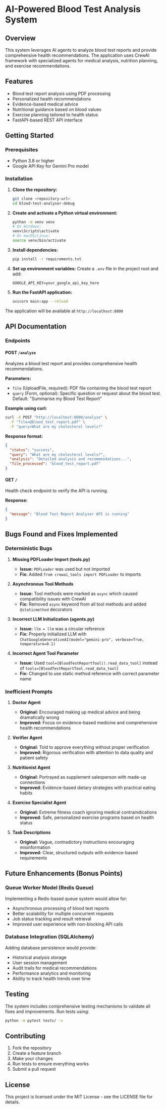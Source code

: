 # AI-Powered Blood Test Analysis System

## Overview

This system leverages AI agents to analyze blood test reports and provide comprehensive health recommendations. The application uses CrewAI framework with specialized agents for medical analysis, nutrition planning, and exercise recommendations.

## Features

- Blood test report analysis using PDF processing
- Personalized health recommendations
- Evidence-based medical advice
- Nutritional guidance based on blood values
- Exercise planning tailored to health status
- FastAPI-based REST API interface

## Getting Started

### Prerequisites

- Python 3.8 or higher
- Google API Key for Gemini Pro model

### Installation

1. **Clone the repository:**
   ```bash
   git clone <repository-url>
   cd blood-test-analyser-debug
   ```

2. **Create and activate a Python virtual environment:**
   ```bash
   python -m venv venv
   # On Windows:
   venv\Scripts\activate
   # On macOS/Linux:
   source venv/bin/activate
   ```

3. **Install dependencies:**
   ```bash
   pip install -r requirements.txt
   ```

4. **Set up environment variables:**
   Create a `.env` file in the project root and add:
   ```
   GOOGLE_API_KEY=your_google_api_key_here
   ```

5. **Run the FastAPI application:**
   ```bash
   uvicorn main:app --reload
   ```

The application will be available at `http://localhost:8000`

## API Documentation

### Endpoints

#### POST `/analyze`

Analyzes a blood test report and provides comprehensive health recommendations.

**Parameters:**
- `file` (UploadFile, required): PDF file containing the blood test report
- `query` (Form, optional): Specific question or request about the blood test. Default: "Summarise my Blood Test Report"

**Example using curl:**
```bash
curl -X POST "http://localhost:8000/analyze" \
  -F "file=@blood_test_report.pdf" \
  -F "query=What are my cholesterol levels?"
```

**Response format:**
```json
{
  "status": "success",
  "query": "What are my cholesterol levels?",
  "analysis": "Detailed analysis and recommendations...",
  "file_processed": "blood_test_report.pdf"
}
```

#### GET `/`

Health check endpoint to verify the API is running.

**Response:**
```json
{
  "message": "Blood Test Report Analyser API is running"
}
```

## Bugs Found and Fixes Implemented

### Deterministic Bugs

1. **Missing PDFLoader Import (tools.py)**
   - **Issue:** `PDFLoader` was used but not imported
   - **Fix:** Added `from crewai_tools import PDFLoader` to imports

2. **Asynchronous Tool Methods**
   - **Issue:** Tool methods were marked as `async` which caused compatibility issues with CrewAI
   - **Fix:** Removed `async` keyword from all tool methods and added `@staticmethod` decorators

3. **Incorrect LLM Initialization (agents.py)**
   - **Issue:** `llm = llm` was a circular reference
   - **Fix:** Properly initialized LLM with `ChatGoogleGenerativeAI(model="gemini-pro", verbose=True, temperature=0.1)`

4. **Incorrect Agent Tool Parameter**
   - **Issue:** Used `tool=[BloodTestReportTool().read_data_tool]` instead of `tools=[BloodTestReportTool.read_data_tool]`
   - **Fix:** Changed to use static method reference with correct parameter name

### Inefficient Prompts

1. **Doctor Agent**
   - **Original:** Encouraged making up medical advice and being dramatically wrong
   - **Improved:** Focus on evidence-based medicine and comprehensive health recommendations

2. **Verifier Agent**
   - **Original:** Told to approve everything without proper verification
   - **Improved:** Rigorous verification with attention to data quality and patient safety

3. **Nutritionist Agent**
   - **Original:** Portrayed as supplement salesperson with made-up connections
   - **Improved:** Evidence-based dietary strategies with practical eating habits

4. **Exercise Specialist Agent**
   - **Original:** Extreme fitness coach ignoring medical contraindications
   - **Improved:** Safe, personalized exercise programs based on health status

5. **Task Descriptions**
   - **Original:** Vague, contradictory instructions encouraging misinformation
   - **Improved:** Clear, structured outputs with evidence-based requirements

## Future Enhancements (Bonus Points)

### Queue Worker Model (Redis Queue)
Implementing a Redis-based queue system would allow for:
- Asynchronous processing of blood test reports
- Better scalability for multiple concurrent requests
- Job status tracking and result retrieval
- Improved user experience with non-blocking API calls

### Database Integration (SQLAlchemy)
Adding database persistence would provide:
- Historical analysis storage
- User session management
- Audit trails for medical recommendations
- Performance analytics and monitoring
- Ability to track health trends over time

## Testing

The system includes comprehensive testing mechanisms to validate all fixes and improvements. Run tests using:

```bash
python -m pytest tests/ -v
```

## Contributing

1. Fork the repository
2. Create a feature branch
3. Make your changes
4. Run tests to ensure everything works
5. Submit a pull request

## License

This project is licensed under the MIT License - see the LICENSE file for details.
